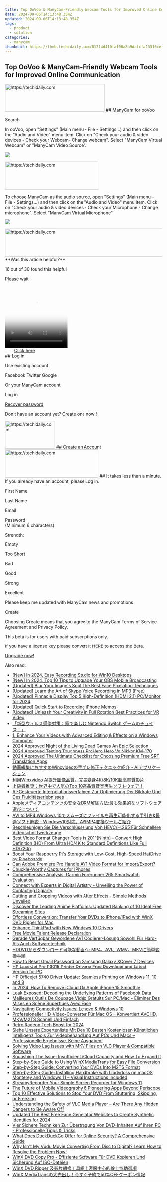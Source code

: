 ```yaml
---
title: Top OoVoo & ManyCam-Friendly Webcam Tools for Improved Online Communication
date: 2024-09-05T14:13:48.354Z
updated: 2024-09-06T14:13:48.354Z
tags:
  - product
  - solution
categories:
  - manycam
thumbnail: https://thmb.techidaily.com/01214d410faf08a8a9dafcfa23316cefdeb8c6cafadbefb4d241744b10bac7c7.jpg
---
```


## Top OoVoo & ManyCam-Friendly Webcam Tools for Improved Online Communication

<!-- affiliate ads begin -->
<a href="https://bluettius.sjv.io/c/5597632/2139121/17108" target="_top" id="2139121">
  <img src="//a.impactradius-go.com/display-ad/17108-2139121" border="0" alt="https://techidaily.com" width="320" height="90"/>
</a>
<img height="0" width="0" src="https://bluettius.sjv.io/i/5597632/2139121/17108" style="position:absolute;visibility:hidden;" border="0" />
<!-- affiliate ads end -->
## ManyCam for ooVoo

Search 

In ooVoo, open "Settings" (Main menu - File - Settings...) and then click on the "Audio and Video" menu item. Click on "Check your audio & video devices - Check your Webcam- Change webcam". Select "ManyCam Virtual Webcam" or "ManyCam Video Source".

![](https://manycam.com/build/images/help/settings/oovoo.jpg?v=005f3e0707)   
  
<!-- affiliate ads begin -->
<a href="https://aligracehair.sjv.io/c/5597632/2135413/19272" target="_top" id="2135413">
  <img src="//a.impactradius-go.com/display-ad/19272-2135413" border="0" alt="https://techidaily.com" width="300" height="90"/>
</a>
<img height="0" width="0" src="https://aligracehair.sjv.io/i/5597632/2135413/19272" style="position:absolute;visibility:hidden;" border="0" />
<!-- affiliate ads end -->
  
To choose ManyCam as the audio source, open "Settings" (Main menu - File - Settings...) and then click on the "Audio and Video" menu item. Click on "Check your audio & video devices - Check your Microphone - Change microphone". Select "ManyCam Virtual Microphone".

![](https://manycam.com/build/images/help/settings/audio/oovoo.jpg?v=60c3695653) 

<!-- affiliate ads begin -->
<a href="https://appsumo.8odi.net/c/5597632/2130870/7443" target="_top" id="2130870">
  <img src="//a.impactradius-go.com/display-ad/7443-2130870" border="0" alt="https://techidaily.com" width="728" height="90"/>
</a>
<img height="0" width="0" src="https://appsumo.8odi.net/i/5597632/2130870/7443" style="position:absolute;visibility:hidden;" border="0" />
<!-- affiliate ads end -->
**Was this article helpful?** 

16 out of 30 found this helpful 

  
Please wait 

<!-- affiliate ads begin -->
<span id="1374820">
					<video width="200" height="200" style="cursor:pointer"
           poster="//a.impactradius-go.com/display-clicktoplayimage/1374820.png"
           onclick="if(!this.playClicked){this.play();this.setAttribute('controls',true);this.playClicked=true;}">
	   <source src="//a.impactradius-go.com/display-ad/15852-1374820">
	   <img src="//a.impactradius-go.com/display-clicktoplayimage/1374820.png" style="border: none; height: 100%; width: 100%; object-fit: contain">
	</video>
	<div style="width:125px;text-align:center"><a href="javascript:window.open(decodeURIComponent('https%3A%2F%2Fthefitville.pxf.io%2Fc%2F5597632%2F1374820%2F15852'), '_blank');void(0);">Click here</a></div>
</span>
<img height="0" width="0" src="https://imp.pxf.io/i/5597632/1374820/15852" style="position:absolute;visibility:hidden;" border="0" />
<!-- affiliate ads end -->
## Log in

Use existing account

Facebook Twitter Google 

Or your ManyCam account

Log in 

[Recover password](https://tools.techidaily.com/manycam/products/) 

 Don’t have an account yet? Create one now ! 

<!-- affiliate ads begin -->
<a href="https://aligracehair.sjv.io/c/5597632/2115912/19272" target="_top" id="2115912">
  <img src="//a.impactradius-go.com/display-ad/19272-2115912" border="0" alt="https://techidaily.com" width="160" height="90"/>
</a>
<img height="0" width="0" src="https://aligracehair.sjv.io/i/5597632/2115912/19272" style="position:absolute;visibility:hidden;" border="0" />
<!-- affiliate ads end -->
## Create an Account

<!-- affiliate ads begin -->
<a href="https://aligracehair.sjv.io/c/5597632/2135399/19272" target="_top" id="2135399">
  <img src="//a.impactradius-go.com/display-ad/19272-2135399" border="0" alt="https://techidaily.com" width="300" height="90"/>
</a>
<img height="0" width="0" src="https://aligracehair.sjv.io/i/5597632/2135399/19272" style="position:absolute;visibility:hidden;" border="0" />
<!-- affiliate ads end -->
## It takes less than a minute. If you already have an account, please Log in.

First Name 

Last Name 

Email 

Password  
(Minimum 6 characters) 

Strength: 

Empty

Too Short

Bad

Good

Strong

Excellent

Please keep me updated with ManyCam news and promotions 

Create 

Choosing Create means that you agree to the ManyCam Terms of Service Agreement and Privacy Policy.

This beta is for users with paid subscriptions only.

If you have a license key please convert it [HERE](https://tools.techidaily.com/manycam/products/) to access the Beta.

[Upgrade now!](https://tools.techidaily.com/manycam/products/)

<ins class="adsbygoogle"
     style="display:block"
     data-ad-format="autorelaxed"
     data-ad-client="ca-pub-7571918770474297"
     data-ad-slot="1223367746"></ins>



<ins class="adsbygoogle"
     style="display:block"
     data-ad-client="ca-pub-7571918770474297"
     data-ad-slot="8358498916"
     data-ad-format="auto"
     data-full-width-responsive="true"></ins>

<span class="atpl-alsoreadstyle">Also read:</span>
<div><ul>
<li><a href="https://screen-sharing-recording.techidaily.com/new-in-2024-easy-recording-studio-for-win10-desktops/"><u>[New] In 2024, Easy Recording Studio for Win10 Desktops</u></a></li>
<li><a href="https://digital-screen-recording.techidaily.com/new-in-2024-top-10-tips-to-upgrade-your-obs-mobile-broadcasting/"><u>[New] In 2024, Top 10 Tips to Upgrade Your OBS Mobile Broadcasting</u></a></li>
<li><a href="https://extra-hints.techidaily.com/updated-blur-your-images-soul-the-best-face-pixelation-techniques/"><u>[Updated] Blur Your Image's Soul  The Best Face Pixelation Techniques</u></a></li>
<li><a href="https://visual-screen-recording.techidaily.com/updated-learn-the-art-of-skype-voice-recording-in-mp3-free/"><u>[Updated] Learn the Art of Skype Voice Recording in MP3 (Free)</u></a></li>
<li><a href="https://screen-video-capture.techidaily.com/updated-pinnacle-display-top-5-high-definition-hdmi-21-pcmonitor-for-2024/"><u>[Updated] Pinnacle Display  Top 5 High-Definition (HDMI 2.1) PC/Monitor for 2024</u></a></li>
<li><a href="https://screen-mirroring-recording.techidaily.com/updated-quick-start-to-recording-iphone-memos/"><u>[Updated] Quick Start to Recording iPhone Memos</u></a></li>
<li><a href="https://vp-tips.techidaily.com/updated-unleash-your-creativity-in-full-rotation-best-practices-for-vr-video/"><u>[Updated] Unleash Your Creativity in Full Rotation  Best Practices for VR Video</u></a></li>
<li><a href="https://some-guidance.techidaily.com/nintendo-switch/"><u>「新型ウィルス感染対策：家で楽しむ Nintendo Switch ゲームのチョイス！」</u></a></li>
<li><a href="https://some-guidance.techidaily.com/1-enhance-your-videos-with-advanced-editing-and-effects-on-a-windows-computer/"><u>1. Enhance Your Videos with Advanced Editing & Effects on a Windows Computer</u></a></li>
<li><a href="https://desktop-recording.techidaily.com/2024-approved-night-of-the-living-dead-games-an-epic-selection/"><u>2024 Approved  Night of the Living Dead Games  An Epic Selection</u></a></li>
<li><a href="https://article-files.techidaily.com/2024-approved-testing-toughness-prohero-hero-vs-nikkor-km-170/"><u>2024 Approved  Testing Toughness  ProHero Hero Vs Nikkor KM-170</u></a></li>
<li><a href="https://article-knowledge.techidaily.com/2024-approved-the-ultimate-checklist-for-choosing-premium-free-srt-translation-apps/"><u>2024 Approved  The Ultimate Checklist for Choosing Premium Free SRT Translation Apps</u></a></li>
<li><a href="https://some-guidance.techidaily.com/1725289012901-winxvideo-ai/"><u>動画編集におすすめWinxvideoの手ブレ修正テクニック紹介 - AIアプリケーション</u></a></li>
<li><a href="https://some-guidance.techidaily.com/1725288683990-winxvideo-ai4k8k10k/"><u>利用Winxvideo AI提升圖像品質，完美變身4K/8K/10K超高畫質影片</u></a></li>
<li><a href="https://some-guidance.techidaily.com/1725289824785-top-10/"><u>上級者推奨：世界中で人気のTop 10高品質音楽再生ソフトウェア！</u></a></li>
<li><a href="https://some-guidance.techidaily.com/ai-gesteuerte-interpolationsverfahren-zur-optimierung-der-bildrate-und-des-fluiditatserlebnisses/"><u>AI-Gesteuerte Interpolationsverfahren Zur Optimierung Der Bildrate Und Des Fluiditätserlebnisses</u></a></li>
<li><a href="https://some-guidance.techidaily.com/appledrm/"><u>Appleメディアコンテンツの安全なDRM解除方法:最も効果的なソフトウェア選びについて</u></a></li>
<li><a href="https://some-guidance.techidaily.com/avi-to-mp4windows-10and-windows10avimp4/"><u>AVI to MP4:Windows 10でスムーズにファイルを再生可能化する手引き&最適ソフト解説 - Windows10対応、AVIMP4変換ツールご紹介</u></a></li>
<li><a href="https://some-guidance.techidaily.com/beschleunigen-sie-die-verschlusselung-von-hevch265-fur-schnellere-videoschnittwerkzeuge/"><u>Beschleunigen Sie Die Verschlüsselung Von HEVC/H.265 Für Schnellere Videoschnittwerkzeuge</u></a></li>
<li><a href="https://some-guidance.techidaily.com/best-video-format-changer-tools-in-201ninth-convert-high-definition-hd-from-ultra-hd4k-to-standard-definitions-like-full-hd720p/"><u>Best Video Format Changer Tools in 201^[Ninth] - Convert High Definition (HD) From Ultra HD/4K to Standard Definitions Like Full HD/720p</u></a></li>
<li><a href="https://hardware-reviews.techidaily.com/boost-your-raspberry-pis-storage-with-low-cost-high-speed-hatdrive-by-pineboards/"><u>Boost Your Raspberry Pi's Storage with Low-Cost, High-Speed HatDrive by Pineboards</u></a></li>
<li><a href="https://some-guidance.techidaily.com/can-adobe-premiere-pro-handle-av1-video-format-for-importexport/"><u>Can Adobe Premiere Pro Handle AV1 Video Format for Import/Export?</u></a></li>
<li><a href="https://extra-hints.techidaily.com/chuckle-worthy-captures-for-iphones/"><u>Chuckle-Worthy Captures for IPhones</u></a></li>
<li><a href="https://buynow-info.techidaily.com/comprehensive-analysis-garmin-forerunner-265-smartwatch-evaluation/"><u>Comprehensive Analysis: Garmin Forerunner 265 Smartwatch Evaluation</u></a></li>
<li><a href="https://some-guidance.techidaily.com/connect-with-experts-in-digital-artistry-unveiling-the-power-of-contacting-digiarty/"><u>Connect with Experts in Digital Artistry - Unveiling the Power of Contacting Digiarty</u></a></li>
<li><a href="https://some-guidance.techidaily.com/cutting-and-cropping-videos-with-after-effects-simple-methods-unveiled/"><u>Cutting and Cropping Videos with After Effects - Simple Methods Unveiled</u></a></li>
<li><a href="https://some-guidance.techidaily.com/discover-the-leading-anime-platforms-updated-ranking-of-10-ideal-free-streaming-sites/"><u>Discover the Leading Anime Platforms: Updated Ranking of 10 Ideal Free Streaming Sites</u></a></li>
<li><a href="https://some-guidance.techidaily.com/effortless-conversion-transfer-your-dvds-to-iphoneipad-with-winx-dvd-ripper-for-mac/"><u>Effortless Conversion: Transfer Your DVDs to iPhone/iPad with WinX DVD Ripper for Mac</u></a></li>
<li><a href="https://driver-install.techidaily.com/enhance-thinkpad-with-new-windows-10-drivers/"><u>Enhance ThinkPad with New Windows 10 Drivers</u></a></li>
<li><a href="https://article-files.techidaily.com/free-movie-talent-release-declaration/"><u>Free Movie Talent Release Declaration</u></a></li>
<li><a href="https://some-guidance.techidaily.com/gerade-verfugbar-gewordene-av1-codierer-losung-sowohl-fur-hard-als-auch-softwaretechnik/"><u>Gerade Verfügbar Gewordene AV1 Codierer-Lösung Sowohl Für Hard- Als Auch Softwaretechnik</u></a></li>
<li><a href="https://some-guidance.techidaily.com/hddvd-mp4aviwmvmkv/"><u>HDDVDからダウンロード可能な動画へ: MP4、AVI、WMV、MKVに簡単変換手順</u></a></li>
<li><a href="https://android-unlock.techidaily.com/how-to-reset-gmail-password-on-samsung-galaxy-xcover-7-devices-by-drfone-android/"><u>How to Reset Gmail Password on Samsung Galaxy XCover 7 Devices</u></a></li>
<li><a href="https://hardware-updates.techidaily.com/hp-laserjet-pro-p3015-printer-drivers-free-download-and-latest-version-for-pc/"><u>HP LaserJet Pro P3015 Printer Drivers: Free Download and Latest Version for PC</u></a></li>
<li><a href="https://win-amazing.techidaily.com/hp-officejet-5740-driver-update-seamless-printing-on-windows-11-10-and-8/"><u>HP Officejet 5740 Driver Update: Seamless Printing on Windows 11, 10 and 8</u></a></li>
<li><a href="https://activate-lock.techidaily.com/in-2024-how-to-remove-icloud-on-apple-iphone-15-smoothly-by-drfone-ios/"><u>In 2024, How To Remove iCloud On Apple iPhone 15 Smoothly</u></a></li>
<li><a href="https://facebook.techidaily.com/leak-exposed-decoding-the-underlying-patterns-of-facebook-data/"><u>Leak Exposed: Decoding the Underlying Patterns of Facebook Data</u></a></li>
<li><a href="https://some-guidance.techidaily.com/meilleures-outils-de-coupage-video-gratuits-sur-pcmac-eliminer-des-mises-en-scene-superflues-avec-ease/"><u>Meilleures Outils De Coupage Vidéo Gratuits Sur PC/Mac - Éliminer Des Mises en Scène Superflues Avec Ease</u></a></li>
<li><a href="https://driver-error.techidaily.com/navigating-connectivity-issues-lenovo-and-windows-10/"><u>Navigating Connectivity Issues: Lenovo & Windows 10</u></a></li>
<li><a href="https://some-guidance.techidaily.com/professioneller-hd-video-converter-fur-mac-os-konvertiert-avchd-mkvm2ts-schnell-und-einfach/"><u>Professioneller HD-Video-Converter Für Mac OS – Konvertiert AVCHD, MKV/M2TS Schnell Und Einfach</u></a></li>
<li><a href="https://screen-sharing-recording.techidaily.com/retro-radeon-tech-boost-for-2024/"><u>Retro Radeon Tech Boost for 2024</u></a></li>
<li><a href="https://some-guidance.techidaily.com/siehe-unsere-expertenliste-mit-den-10-besten-kostenlosen-kunstlichen-intelligenz-tools-zur-videobehandlung-auf-pcs-und-macs-professionelle-ergebnisse-keine-67/"><u>Siehe Unsere Expertenliste Mit Den 10 Besten Kostenlosen Künstlichen Intelligenz Tools Zur Videobehandlung Auf PCs Und Macs – Professionelle Ergebnisse, Keine Ausgaben!</u></a></li>
<li><a href="https://some-guidance.techidaily.com/solving-video-lag-issues-with-mkv-files-on-vlc-player-and-compatible-software/"><u>Solving Video Lag Issues with MKV Files on VLC Player & Compatible Software</u></a></li>
<li><a href="https://some-guidance.techidaily.com/squashing-the-issue-insufficient-icloud-capacity-and-how-to-expand-it/"><u>Squashing The Issue: Insufficient iCloud Capacity and How To Expand It</u></a></li>
<li><a href="https://some-guidance.techidaily.com/step-by-step-guide-to-using-winx-mediatrans-for-easy-file-conversion/"><u>Step-by-Step Guide to Using WinX MediaTrans for Easy File Conversion</u></a></li>
<li><a href="https://some-guidance.techidaily.com/step-by-step-guide-converting-your-dvds-into-m2ts-format/"><u>Step-by-Step Guide: Converting Your DVDs Into M2TS Format</u></a></li>
<li><a href="https://some-guidance.techidaily.com/step-by-step-guide-installing-handbrake-with-libdvdcss-on-macos-monterey-and-windows-11-visual-instructions-included/"><u>Step-by-Step Guide: Installing Handbrake with Libdvdcss on macOS Monterey and Windows 11 – Visual Instructions Included</u></a></li>
<li><a href="https://desktop-recording.techidaily.com/streamyrecorder-your-simple-screen-recorder-for-windows-11/"><u>StreamyRecorder  Your Simple Screen Recorder for Windows 11</u></a></li>
<li><a href="https://extra-information.techidaily.com/the-future-of-mobile-videography-6-pioneering-apps-beyond-periscope/"><u>The Future of Mobile Videography  6 Pioneering Apps Beyond Periscope</u></a></li>
<li><a href="https://some-guidance.techidaily.com/top-10-effective-solutions-to-stop-your-dvd-from-stuttering-skipping-or-freezing/"><u>Top 10 Effective Solutions to Stop Your DVD From Stuttering, Skipping, or Freezing</u></a></li>
<li><a href="https://some-guidance.techidaily.com/understanding-the-safety-of-vlc-media-player-are-there-any-hidden-dangers-to-be-aware-of/"><u>Understanding the Safety of VLC Media Player – Are There Any Hidden Dangers to Be Aware Of?</u></a></li>
<li><a href="https://ai-video-apps.techidaily.com/updated-the-best-free-face-generator-websites-to-create-synthetic-identities-for-2024/"><u>Updated The Best Free Face Generator Websites to Create Synthetic Identities for 2024</u></a></li>
<li><a href="https://some-guidance.techidaily.com/vier-sichere-techniken-zur-ubertragung-von-dvd-inhalten-auf-ihren-pc-professionelle-tipps-and-tricks/"><u>Vier Sichere Techniken Zur Übertragung Von DVD-Inhalten Auf Ihren PC - Professionelle Tipps & Tricks</u></a></li>
<li><a href="https://techtrends.techidaily.com/what-does-duckduckgo-offer-for-online-security-a-comprehensive-guide/"><u>What Does DuckDuckGo Offer for Online Security? A Comprehensive Guide</u></a></li>
<li><a href="https://some-guidance.techidaily.com/why-isnt-my-vudu-movie-converting-from-disc-to-digital-learn-how-to-resolve-the-problem-now/"><u>Why Isn't My Vudu Movie Converting From Disc to Digital? Learn How to Resolve the Problem Now!</u></a></li>
<li><a href="https://some-guidance.techidaily.com/winx-dvd-copy-pro-effiziente-software-fur-dvd-kopieren-und-sicherung-auf-iso-dateien/"><u>WinX DVD Copy Pro - Effiziente Software Für DVD Kopieren Und Sicherung Auf ISO-Dateien</u></a></li>
<li><a href="https://some-guidance.techidaily.com/1725289592934-winx-dvd-ripper/"><u>WinX DVD Ripper 及影片轉換工具網上客服中心的線上協助選項</u></a></li>
<li><a href="https://some-guidance.techidaily.com/winx-mediatrans50off/"><u>WinX MediaTransの大売出し！今すぐ予約で50%OFFクーポン情報</u></a></li>
</ul></div>
